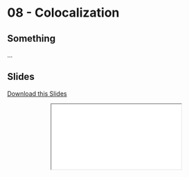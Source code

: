# 08 - <i class="fa-solid fa-location-crosshairs"></i> Colocalization

## Something

...

## Slides

<a
    class="custom-button custom-download-button" href="../../pdfs/08_colocalization/templates.pdf" download> <i class="fas fa-download"></i> Download this Slides
</a>

<div align="center">
  <iframe class="custom-pdf-frame" src="../../pdfs/08_colocalization/templates.pdf"> </iframe>
</div>